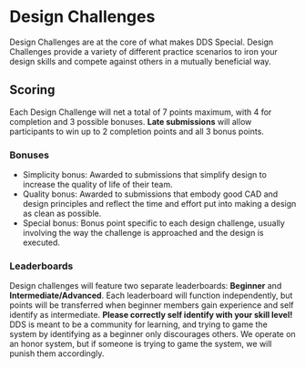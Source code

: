 # Design Challenges

Design Challenges are at the core of what makes DDS Special. Design Challenges provide a variety of different practice scenarios to iron your design skills and compete against others in a mutually beneficial way.

## Scoring
Each Design Challenge will net a total of 7 points maximum, with 4 for completion and 3 possible bonuses. **Late submissions** will allow participants to win up to 2 completion points and all 3 bonus points. 

### Bonuses
- Simplicity bonus: Awarded to submissions that simplify design to increase the quality of life of their team. 
- Quality bonus: Awarded to submissions that embody good CAD and design principles and reflect the time and effort put into making a design as clean as possible.
- Special bonus: Bonus point specific to each design challenge, usually involving the way the challenge is approached and the design is executed. 

### Leaderboards

Design challenges will feature two separate leaderboards: **Beginner** and **Intermediate/Advanced**. Each leaderboard will function independently, but points will be transferred when beginner members gain experience and self identify as intermediate. **Please correctly self identify with your skill level!** DDS is meant to be a community for learning, and trying to game the system by identifying as a beginner only discourages others. We operate on an honor system, but if someone is trying to game the system, we will punish them accordingly. 